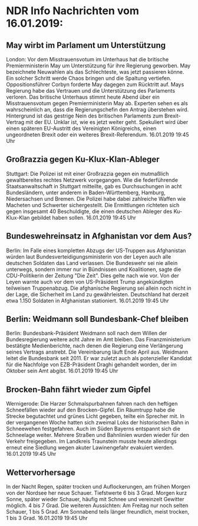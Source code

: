 # NDR Info Nachrichten vom 16.01.2019:


## May wirbt im Parlament um Unterstützung
London: Vor dem Misstrauensvotum im Unterhaus hat die britische Premierministerin May um Unterstützung für ihre Regierung geworben. May bezeichnete Neuwahlen als das Schlechteste, was jetzt passieren könne. Ein solcher Schritt werde Chaos bringen und die Spaltung vertiefen. Oppositionsführer Corbyn forderte May dagegen zum Rücktritt auf. Mays Regierung habe das Vertrauen und die Unterstützung des Parlaments verloren. Das britische Unterhaus stimmt heute Abend über ein Misstrauensvotum gegen Premierministerin May ab. Experten sehen es als wahrscheinlich an, dass die Regierungschefin den Antrag überstehen wird. Hintergrund ist das gestrige Nein des britischen Parlaments zum Brexit-Vertrag mit der EU. Unklar ist, wie es jetzt weiter geht. Spekuliert wird über einen späteren EU-Austritt des Vereinigten Königreichs, einen ungeordneten Brexit oder ein weiteres Brexit-Referendum. 16.01.2019 19:45 Uhr 

## Großrazzia gegen Ku-Klux-Klan-Ableger
Stuttgart: Die Polizei ist mit einer Großrazzia gegen ein mutmaßlich gewaltbereites rechtes Netzwerk vorgegangen. Wie die federführende Staatsanwaltschaft in Stuttgart mitteilte, gab es Durchsuchungen in acht Bundesländern, unter anderem in Baden-Württemberg, Hamburg, Niedersachsen und Bremen. Die Polizei habe dabei zahlreiche Waffen wie Macheten und Schwerter sichergestellt. Die Ermittlungen richteten sich gegen insgesamt 40 Beschuldigte, die einen deutschen Ableger des Ku-Klux-Klan gebildet haben sollen. 16.01.2019 19:45 Uhr 

## Bundeswehreinsatz in Afghanistan vor dem Aus?
Berlin: Im Falle eines kompletten Abzugs der US-Truppen aus Afghanistan würden laut Bundesverteidigungsministerin von der Leyen auch alle deutschen Soldaten das Land verlassen. Die Bundeswehr sei nie allein unterwegs, sondern immer nur in Bündnissen und Koalitionen, sagte die CDU-Politikerin der Zeitung "Die Zeit". Dies gelte nach wie vor. Von der Leyen warnte auch vor dem von US-Präsident Trump angekündigten teilweisen Truppenabzug. Die afghanische Regierung sei allein noch nicht in der Lage, die Sicherheit im Land zu gewährleisten. Deutschland hat derzeit etwa 1.150 Soldaten in Afghanistan stationiert. 16.01.2019 19:45 Uhr 

## Berlin: Weidmann soll Bundesbank-Chef bleiben
Berlin: Bundesbank-Präsident Weidmann soll nach dem Willen der Bundesregierung weitere acht Jahre im Amt bleiben. Das Finanzministerium bestätigte Medienberichte, nach denen die Regierung eine Verlängerung seines Vertrags anstrebt. Die Vereinbarung läuft Ende April aus. Weidmann leitet die Bundesbank seit 2011. Er war zuletzt auch als potenzieller Kandidat für die Nachfolge von EZB-Präsident Draghi gehandelt worden, der im Oktober sein Amt abgibt. 16.01.2019 19:45 Uhr 

## Brocken-Bahn fährt wieder zum Gipfel
Wernigerode: 	Die Harzer Schmalspurbahnen fahren nach den heftigen Schneefällen wieder auf den Brocken-Gipfel. Ein Räumtrupp habe die Strecke begutachtet und grünes Licht gegeben, teilte ein Sprecher mit. In der vergangenen Woche hatten sich zweimal Loks der historischen Bahn in Schneewehen festgefahren. Auch im Süden Bayerns entspannt sich die Schneelage weiter. Mehrere Straßen und Bahnlinien wurden wieder für den Verkehr freigegeben. Im Landkreis Traunstein musste heute allerdings erneut eine Siedlung wegen akuter Lawinengefahr evakuiert werden. 16.01.2019 19:45 Uhr 

## Wettervorhersage
In der Nacht Regen, später trocken und Auflockerungen, am frühen Morgen von der Nordsee her neue Schauer. Tiefstwerte 6 bis 3 Grad. Morgen kurz Sonne, später wieder Schauer, häufig mit Schnee und vereinzelt Gewitter möglich. 4 bis 7 Grad. Die weiteren Aussichten: Am Freitag nur noch selten Schauer, 1 bis 5 Grad. Am Sonnabend teils länger freundlich, meist trocken, 1 bis 3 Grad. 16.01.2019 19:45 Uhr 
